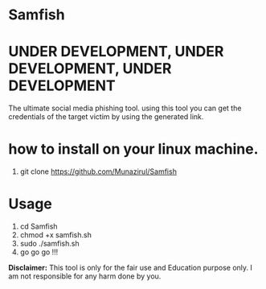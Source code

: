 # Samfish
# UNDER DEVELOPMENT, UNDER DEVELOPMENT, UNDER DEVELOPMENT
The ultimate social media phishing tool. using this tool you can get the credentials of the target victim by using the generated link.
# how to install on your linux machine.
1. git clone https://github.com/Munazirul/Samfish

# Usage
1. cd Samfish
2. chmod +x samfish.sh
3. sudo ./samfish.sh
4. go go go !!!

**Disclaimer:**
This tool is only for the fair use and Education purpose only.
I am not responsible for any harm done by you.
